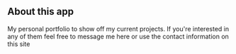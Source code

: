 ## About this app
My personal portfolio to show off my current projects. If you're interested in any of them feel free to message me here or use the contact information on this site
